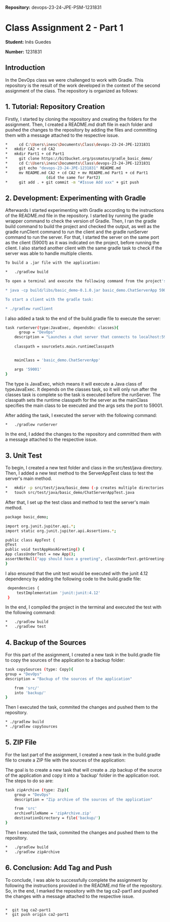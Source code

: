 <strong>Repository:</strong> devops-23-24-JPE-PSM-1231831
 <p></p>

# Class Assignment 2 - Part 1
 <p></p>

<p></p>

<strong>Student: </strong>
Inês Guedes
 <p></p>

<strong>Number:</strong>
1231831
<p></p>

<p>
</p>
<p></p>

## Introduction
<p><p>
In the DevOps class we were challenged to work with Gradle. This repository is the result of the work developed in the context of the second assignment of the class.
The repository is organized as follows:

<p></p>

## 1. Tutorial: Repository Creation
<p></p>
Firstly, I started by cloning the repository and creating the folders for the assignment.
Then, I created a README.md draft file in each folder and pushed the changes to the repository by adding the files and committing them with a message attached to the respective issue.
<p>
 
```bash
*	  cd C:\Users\inesc\Documents\Class\devops-23-24-JPE-1231831
*   mkdir CA2 + cd CA2
*   mkdir Part1 + cd Part1
*	  git clone https://bitbucket.org/pssmatos/gradle_basic_demo/
*	  cd C:\Users\inesc\Documents\Class\devops-23-24-JPE-1231831
*	  git echo "devops-23-24-JPE-1231831" README.md
*	  mv README.md CA2 + cd CA2 + mv README.md Part1 + cd Part1
                  (did the same for Part2)
*	  git add . + git commit -m "#Issue Add xxx" + git push
```
<p><p>
 
## 2. Development: Experimenting with Gradle
<p></p>
Afterwards I started experimenting with Gradle according to the instructions of the README.md file in the repository.
I started by running the gradle wrapper command to check the version of Gradle. 
Then, I ran the gradle build command to build the project and checked the output, as well as the gradle runClient command to run the client and the gradle runServer command to run the server.
For that, I started the server on the same port as the client (59001) as it was indicated on the project, before running the client.
I also started another client with the same gradle task to check if the server was able to handle multiple clients.
<p>
 
```bash
To build a .jar file with the application:

*   ./gradlew build 

To open a terminal and execute the following command from the project's root directory:

* java -cp build/libs/basic_demo-0.1.0.jar basic_demo.ChatServerApp 59001

To start a client with the gradle task:

* ./gradlew runClient

````
<p></p>

I also added a task to the end of the build.gradle file to execute the server:
<p>

```bash
task runServer(type:JavaExec, dependsOn: classes){
      group = "DevOps"
    description = "Launches a chat server that connects to localhost:59001"
  
    classpath = sourceSets.main.runtimeClasspath


    mainClass = 'basic_demo.ChatServerApp'

    args '59001'
}
```
<p> </p>

The type is JavaExec, which means it will execute a Java class of typeJavaExec. It depends on the classes task, so it will only run after the classes task is complete so the task is executed before the runServer.
The classpath sets the runtime classpath for the server as the mainClass specifies the main class to be executed and the args sets the port to 59001.

<p>
After adding the task, I executed the server with the following command:

<p></p>

```bash
*   ./gradlew runServer
```
<p></p>

In the end, I added the changes to the repository and committed them with a message attached to the respective issue.

<p><p></p>

## 3. Unit Test

<p></p>
To begin, I created a new test folder and class in the src/test/java directory.
Then, I added a new test method to the ServerAppTest class to test the server's main method.
<p>

   ```bash
*   mkdir -p src/test/java/basic_demo (-p creates multiple directories at once)
*   touch src/test/java/basic_demo/ChatServerAppTest.java
   ```

<p></p>
After that, I set up the test class and method to test the server's main method.
<p>

 ```bash
package basic_demo;

import org.junit.jupiter.api.*;
import static org.junit.jupiter.api.Assertions.*;

public class AppTest {
@Test
public void testAppHasAGreeting() {
App classUnderTest = new App();
assertNotNull("app should have a greeting", classUnderTest.getGreeting());
}
  ```
<p> </p>

I also ensured that the unit test would be executed with the junit 4.12 dependency by adding the following code to the build.gradle file:
<p>

  ```bash
   dependencies {
       testImplementation 'junit:junit:4.12'
   }
   ```
<p>
In the end, I compiled the project in the terminal and executed the test with the following command:
<p>

```bash
*   ./gradlew build
*   ./gradlew test
```
<p></p>

## 4. Backup of the Sources

<p></p>

For this part of the assignment, I created a new task in the build.gradle file to copy the sources of the application to a backup folder:
<p>

```bash
task copySources (type: Copy){
group = "DevOps"
description = "Backup of the sources of the application"

    from 'src/'
    into 'backup/'
}
```
<p>
Then I executed the task, commited the changes and pushed them to the repository.
<p>

```bash
* ./gradlew build
* ./gradlew copySources
```
<p></p>

## 5. ZIP File

<p></p>

For the last part of the assignment, I created a new task in the build.gradle file to create a ZIP file with the sources of the application:
<p>
The goal is to create a new task that will create a .zip backup of the source of the application and copy it into a
'backup' folder in the application root. The steps to do so are:

```bash
task zipArchive (type: Zip){
    group = "DevOps"
    description = "Zip archive of the sources of the application"

    from 'src'
    archiveFileName = 'zipArchive.zip'
    destinationDirectory = file('backup/')
}
```

<p>
Then I executed the task, commited the changes and pushed them to the repository.
<p>

```bash
*   ./gradlew build
*   ./gradlew zipArchive
```
<p></p>

## 6. Conclusion: Add Tag and Push
<p>
To conclude, I was able to successfully complete the assignment by following the instructions provided in the README.md file of the repository.
So, in the end, I marked the repository with the tag ca2-part1 and pushed the changes with a message attached to the respective issue.
<p>

```bash

*  git tag ca2-part1
*  git push origin ca2-part1
```
<p></p>


